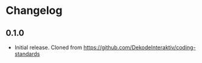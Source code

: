 # Changelog

## 0.1.0
* Initial release. Cloned from https://github.com/DekodeInteraktiv/coding-standards
